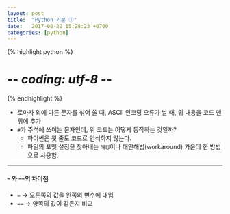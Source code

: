 ```yaml
---
layout: post
title:  "Python 기본 ①"
date:   2017-08-22 15:28:23 +0700
categories: [python]
---
```


{% highlight python %}
# -*- coding: utf-8 -*-
{% endhighlight %}
- 로마자 외에 다른 문자를 섞어 쓸 때, ASCII 인코딩 오류가 날 때, 위 내용을 코드 맨 위에 추가
- `#`가 주석에 쓰이는 문자인데, 위 코드는 어떻게 동작하는 것일까?
    - 파이썬은 윗 줄도 코드로 인식하지 않는다.
    - 파일의 포맷 설정을 찾아내는 `해킹`이나 대안해법(workaround) 가운데 한 방법으로 사용함.

---

#### `=` 와 `==`의 차이점
- `=` → 오른쪽의 값을 왼쪽의 변수에 대입
- `==` → 양쪽의 값이 같은지 비교
